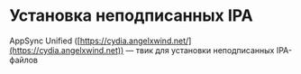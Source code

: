 # Установка неподписанных IPA

AppSync Unified ([https://cydia.angelxwind.net/](https://cydia.angelxwind.net)) — твик для установки неподписанных IPA-файлов
